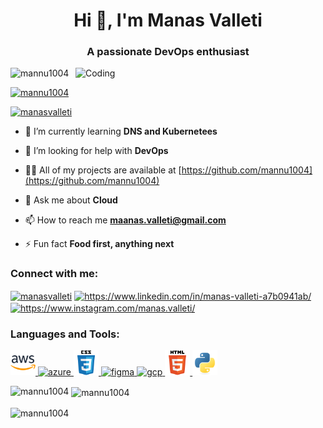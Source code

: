 <h1 align="center">Hi 👋, I'm Manas Valleti</h1>
<h3 align="center">A passionate DevOps enthusiast</h3>
<img align="right" alt="Coding" width="400"  src="https://cdn.dribbble.com/users/1162077/screenshots/5403918/media/d5dccb5d5818cba2c8fa0cb15fb578b3.gif">

<p align="left"> <img src="https://komarev.com/ghpvc/?username=mannu1004&label=Profile%20views&color=0e75b6&style=flat" alt="mannu1004" /> </p>

<p align="left"> <a href="https://github.com/ryo-ma/github-profile-trophy"><img src="https://github-profile-trophy.vercel.app/?username=mannu1004" alt="mannu1004" /></a> </p>

<p align="left"> <a href="https://twitter.com/manasvalleti" target="blank"><img src="https://img.shields.io/twitter/follow/manasvalleti?logo=twitter&style=for-the-badge" alt="manasvalleti" /></a> </p>

- 🌱 I’m currently learning **DNS and Kubernetees**

- 🤝 I’m looking for help with **DevOps**

- 👨‍💻 All of my projects are available at [https://github.com/mannu1004](https://github.com/mannu1004)

- 💬 Ask me about **Cloud**

- 📫 How to reach me **maanas.valleti@gmail.com**

- ⚡ Fun fact **Food first, anything next**

<h3 align="left">Connect with me:</h3>
<p align="left">
<a href="https://twitter.com/manasvalleti" target="blank"><img align="center" src="https://raw.githubusercontent.com/rahuldkjain/github-profile-readme-generator/master/src/images/icons/Social/twitter.svg" alt="manasvalleti" height="30" width="40" /></a>
<a href="https://linkedin.com/in/https://www.linkedin.com/in/manas-valleti-a7b0941ab/" target="blank"><img align="center" src="https://raw.githubusercontent.com/rahuldkjain/github-profile-readme-generator/master/src/images/icons/Social/linked-in-alt.svg" alt="https://www.linkedin.com/in/manas-valleti-a7b0941ab/" height="30" width="40" /></a>
<a href="https://instagram.com/https://www.instagram.com/manas.valleti/" target="blank"><img align="center" src="https://raw.githubusercontent.com/rahuldkjain/github-profile-readme-generator/master/src/images/icons/Social/instagram.svg" alt="https://www.instagram.com/manas.valleti/" height="30" width="40" /></a>
</p>

<h3 align="left">Languages and Tools:</h3>
<p align="left"> <a href="https://aws.amazon.com" target="_blank" rel="noreferrer"> <img src="https://raw.githubusercontent.com/devicons/devicon/master/icons/amazonwebservices/amazonwebservices-original-wordmark.svg" alt="aws" width="40" height="40"/> </a> <a href="https://azure.microsoft.com/en-in/" target="_blank" rel="noreferrer"> <img src="https://www.vectorlogo.zone/logos/microsoft_azure/microsoft_azure-icon.svg" alt="azure" width="40" height="40"/> </a> <a href="https://www.w3schools.com/css/" target="_blank" rel="noreferrer"> <img src="https://raw.githubusercontent.com/devicons/devicon/master/icons/css3/css3-original-wordmark.svg" alt="css3" width="40" height="40"/> </a> <a href="https://www.figma.com/" target="_blank" rel="noreferrer"> <img src="https://www.vectorlogo.zone/logos/figma/figma-icon.svg" alt="figma" width="40" height="40"/> </a> <a href="https://cloud.google.com" target="_blank" rel="noreferrer"> <img src="https://www.vectorlogo.zone/logos/google_cloud/google_cloud-icon.svg" alt="gcp" width="40" height="40"/> </a> <a href="https://www.w3.org/html/" target="_blank" rel="noreferrer"> <img src="https://raw.githubusercontent.com/devicons/devicon/master/icons/html5/html5-original-wordmark.svg" alt="html5" width="40" height="40"/> </a> <a href="https://www.python.org" target="_blank" rel="noreferrer"> <img src="https://raw.githubusercontent.com/devicons/devicon/master/icons/python/python-original.svg" alt="python" width="40" height="40"/> </a> </p>

<p><img align="left" src="https://github-readme-stats.vercel.app/api/top-langs?username=mannu1004&show_icons=true&locale=en&layout=compact" alt="mannu1004" /></p>

<p>&nbsp;<img align="center" src="https://github-readme-stats.vercel.app/api?username=mannu1004&show_icons=true&locale=en" alt="mannu1004" /></p>

<p><img align="center" src="https://github-readme-streak-stats.herokuapp.com/?user=mannu1004&" alt="mannu1004" /></p>

